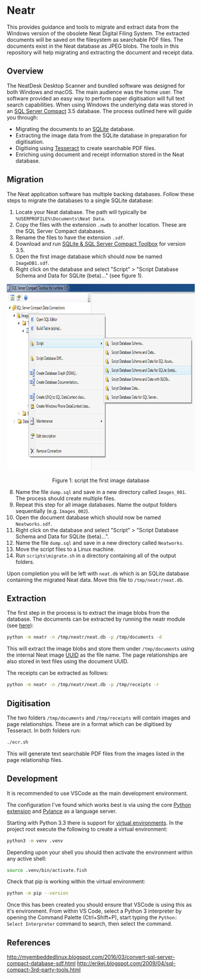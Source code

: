 # Neatr
This provides guidance and tools to migrate and extract data from the Windows version of the obsolete Neat Digital Filing System. The extracted documents will be saved on the filesystem as searchable PDF files. The documents exist in the Neat database as JPEG blobs. The tools in this repository will help migrating and extracting the document and receipt data.

## Overview
The NeatDesk Desktop Scanner and bundled software was designed for both Windows and macOS. The main audience was the home user. The software provided an easy way to perform paper digitisation will full text search capabilities. When using Windows the underlying data was stored in an [SQL Server Compact](https://en.wikipedia.org/wiki/SQL_Server_Compact) 3.5 database. The process outlined here will guide you through:

- Migrating the documents to an [SQLite](https://en.wikipedia.org/wiki/SQLite) database.
- Extracting the image data from the SQLite database in preparation for digitisation.
- Digitising using [Tesseract](https://en.wikipedia.org/wiki/Tesseract_(software)) to create searchable PDF files.
- Enriching using document and receipt information stored in the Neat database.

## Migration
The Neat application software has multiple backing databases.  Follow these steps to migrate the databases to a single SQLite database:

1. Locate your Neat database. The path will typically be `%USERPROFILE%\Documents\Neat Data`.
2. Copy the files with the extension `.nwdb` to another location.  These are the SQL Server Compact databases.
3. Rename the files to have the extension `.sdf`.
4. Download and run [SQLite & SQL Server Compact Toolbox](https://github.com/ErikEJ/SqlCeToolbox) for version 3.5.
5. Open the first image database which should now be named `ImageDB1.sdf`.
6. Right click on the database and select "Script" > "Script Database Schema and Data for SQLite (beta)..." (see figure 1).

<p align="center">
  <img width="800" height="500" src="figures/figure_01.png">
  <p align="center">
    Figure 1: script the first image database
  </p>
</p>

8. Name the file `dump.sql` and save in a new directory called `Images_001`. The process should create multiple files.
9. Repeat this step for all image databases. Name the output folders sequentially (e.g. `Images_002`).
10. Open the document database which should now be named `Neatworks.sdf`.
11. Right click on the database and select "Script" > "Script Database Schema and Data for SQLite (beta)...".
12. Name the file `dump.sql` and save in a new directory called `Neatworks`.
13. Move the script files to a Linux machine.
14. Run `scripts\migrate.sh` in a directory containing all of the output folders.

Upon completion you will be left with `neat.db` which is an SQLite database containing the migrated Neat data. Move this file to `/tmp/neatr/neat.db`.

## Extraction

The first step in the process is to extract the image blobs from the database. The documents can be extracted by running the neatr module (see [here](https://stackoverflow.com/questions/16981921/relative-imports-in-python-3)):

```bash
python -m neatr -n /tmp/neatr/neat.db -p /tmp/documents -d
```

This will extract the image blobs and store them under `/tmp/documents` using the internal Neat image [UUID](https://en.wikipedia.org/wiki/Universally_unique_identifier) as the file name. The page relationships are also stored in text files using the document UUID.

The receipts can be extracted as follows:

```bash
python -m neatr -n /tmp/neatr/neat.db -p /tmp/receipts -r
```

## Digitisation

The two folders `/tmp/documents` and `/tmp/receipts` will contain images and page relationships. These are in a format which can be digitised by Tesseract.  In both folders run:

```bash
./ocr.sh
```

This will generate text searchable PDF files from the images listed in the page relationship files.

## Development

It is recommended to use VSCode as the main development environment.

The configuration I've found which works best is via using the core [Python extension](https://marketplace.visualstudio.com/items?itemName=ms-python.python) and [Pylance](https://devblogs.microsoft.com/python/announcing-pylance-fast-feature-rich-language-support-for-python-in-visual-studio-code/) as a language server.

Starting with Python 3.3 there is support for [virtual environments](https://packaging.python.org/tutorials/installing-packages/#creating-and-using-virtual-environments). In the project root execute the following to create a virtual environment:

```bash
python3 -m venv .venv
```

Depending upon your shell you should then activate the environment within any active shell:

```bash
source .venv/bin/activate.fish
```

Check that pip is working within the virtual environment:

```bash
python -m pip --version
```

Once this has been created you should ensure that VSCode is using this as it's environment. From within VS Code, select a Python 3 interpreter by opening the Command Palette (Ctrl+Shift+P), start typing the `Python: Select Interpreter` command to search, then select the command.

## References
http://myembeddedlinux.blogspot.com/2016/03/convert-sql-server-compact-database-sdf.html
http://erikej.blogspot.com/2009/04/sql-compact-3rd-party-tools.html
